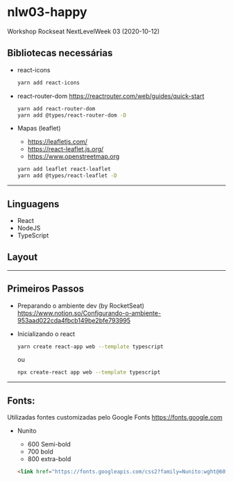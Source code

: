 # nlw03-happy
Workshop Rockseat NextLevelWeek 03 (2020-10-12)

## Bibliotecas necessárias

* react-icons

  ```bash
  yarn add react-icons
  ```

* react-router-dom <https://reactrouter.com/web/guides/quick-start>

  ```bash
  yarn add react-router-dom
  yarn add @types/react-router-dom -D
  ```

* Mapas (leaflet)
  * https://leafletjs.com/
  * https://react-leaflet.js.org/
  * https://www.openstreetmap.org

  ```bash
  yarn add leaflet react-leaflet
  yarn add @types/react-leaflet -D
  ```

---

## Linguagens

* React
* NodeJS
* TypeScript

## Layout

---

## Primeiros Passos

* Preparando o ambiente dev (by RocketSeat) <https://www.notion.so/Configurando-o-ambiente-953aad022cda4fbcb149be2bfe793995>

* Inicializando o react

    ```bash
    yarn create react-app web --template typescript
    ```

    ou

    ```bash
    npx create-react app web --template typescript
    ```

---
## Fonts:

Utilizadas fontes customizadas pelo Google Fonts <https://fonts.google.com>

* Nunito
  * 600 Semi-bold
  * 700 bold
  * 800 extra-bold

  ```html
  <link href="https://fonts.googleapis.com/css2?family=Nunito:wght@600;700;800&display=swap" rel="stylesheet">
  ```

